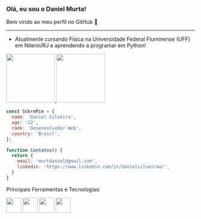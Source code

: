 ### Olá, eu sou o Daniel Murta! 
Bem vindo ao meu perfil no GitHub 👋
***

-  Atualmente cursando Física na Universidade Federal Fluminense (UFF) em Niterói/RJ e aprendendo a programar em Python!

<div>
<a href="https://github.com/DanielMurta">
<img height="130em" src="https://github-readme-stats.vercel.app/api/top-langs/?username=DanielMurta&layout=compact&langs_count=7&theme=dracula"/>
<img height="130em" src="https://github-readme-stats.vercel.app/api?username=DanielMurta&show_icons=true&theme=dracula&include_all_commits=true&count_private=true"/>
</div>

```JavaScript
const SobreMim = {
  name: 'Daniel Silveira',
  age: '22',
  rank: 'Desenvolvedor Web',
  country: 'Brasil',
};

function Contatos() {
  return {
    email: 'murtdaniel@gmail.com',
    linkedin: 'https://www.linkedin.com/in/danielsilveiraa/',
  }
}
```

Principais Ferramentas e Tecnologias:

<div>
<img width="40" src="https://cdn.jsdelivr.net/gh/devicons/devicon/icons/git/git-original.svg" />  
<img width="40" src="https://cdn.jsdelivr.net/gh/devicons/devicon/icons/python/python-original.svg" />
<img width="40" src="https://cdn.jsdelivr.net/gh/devicons/devicon/icons/github/github-original.svg" />
<img width="40" src="https://cdn.jsdelivr.net/gh/devicons/devicon/icons/mysql/mysql-original.svg" />
<div>
 

          
          
